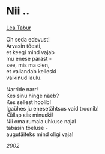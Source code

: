 # Nii ..

[Lea Tabur](./)

Oh seda edevust!  
Arvasin tõesti,  
et keegi mind vajab  
mu enese pärast -  
see, mis ma olen,  
et vallandab kelleski  
vaikinud laulu.

Narride narr!  
Kes sinu hinge näeb?  
Kes sellest hoolib!  
Igaühes ju enesetähtsus vaid troonib!  
Küllap siis minuski!  
Nii oma rumala uhkuse najal  
tabasin tõeluse -  
augutäiteks mind oligi vaja!

_2002_

